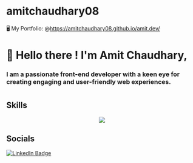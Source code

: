 # amitchaudhary08

 🖥️  My Portfolio: @https://amitchaudhary08.github.io/amit.dev/
    
 <h1>👋 Hello there ! I'm Amit Chaudhary,</h1> <h3>I am a passionate front-end developer with a keen eye for creating engaging and user-friendly web experiences.</h3>
<h1>
        <h2>Skills</h2>
<p align="center">
  <a href="https://skillicons.dev">
    <img src="https://skillicons.dev/icons?i=js,html,css,bootstrap,nodejs,express,mongodb" />
  </a>
</p>
</h1>

<h2>Socials</h2>
<a href="https://www.linkedin.com/in/amit-chaudhary-846954258/" rel="nofollow">
 <img src="https://camo.githubusercontent.com/e0278098417dddf9727cfee70a5eb84af38a20705b3bded56cf91cb5feb29d7d/68747470733a2f2f696d672e736869656c64732e696f2f62616467652f4c696e6b6564496e2d626c75653f7374796c653d666f722d7468652d6261646765266c6f676f3d6c696e6b6564696e266c6f676f436f6c6f723d7768697465" alt="LinkedIn Badge" data-canonical-src="https://img.shields.io/badge/LinkedIn-blue?style=for-the-badge&amp;logo=linkedin&amp;logoColor=white" style="max-width: 100%;">
</a>

